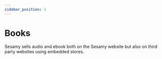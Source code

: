 ```yaml
---
sidebar_position: 1
---
```


# Books

Sesamy sells audio and ebook both on the Sesamy website but also on third party websites using embedded stores.

